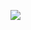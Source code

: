 [![](https://jitpack.io/v/vtechsevi/SetAtCursorLocation.svg)](https://jitpack.io/#vtechsevi/SetAtCursorLocation)

